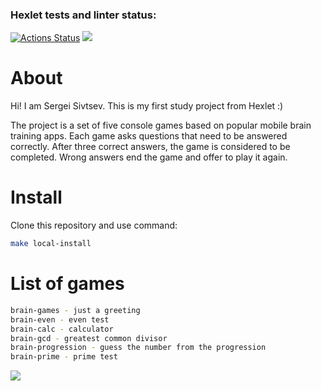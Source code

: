 ### Hexlet tests and linter status:
[![Actions Status](https://github.com/sergykt/js-starter-project-44/workflows/hexlet-check/badge.svg)](https://github.com/sergykt/js-starter-project-44/actions)
<a href="https://codeclimate.com/github/sergykt/js-starter-project-44/maintainability"><img src="https://api.codeclimate.com/v1/badges/b1e721800bffa80e6271/maintainability" /></a>

# About

Hi! I am Sergei Sivtsev. This is my first study project from Hexlet :)

The project is a set of five console games based on popular mobile brain training apps. Each game asks questions that need to be answered correctly. After three correct answers, the game is considered to be completed. Wrong answers end the game and offer to play it again.

# Install

Clone this repository and use command:
```bash
make local-install
```

# List of games

```bash
brain-games - just a greeting
brain-even - even test
brain-calc - calculator
brain-gcd - greatest common divisor
brain-progression - guess the number from the progression
brain-prime - prime test
```

<a href="https://asciinema.org/a/540926" target="_blank"><img src="https://asciinema.org/a/540926.svg" /></a>

